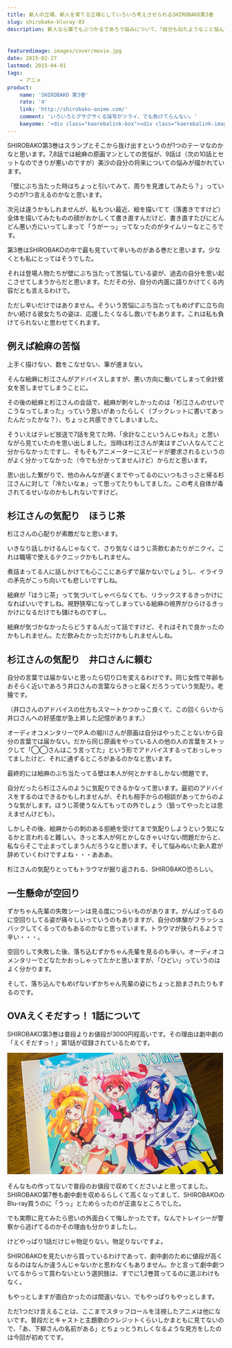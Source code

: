 ```yaml
---
title: 新人の立場、新人を育てる立場としていろいろ考えさせられるSHIROBAKO第3巻
slug: shirobako-bluray-03
description: 新人なら誰でもぶつかるであろう悩みについて、「自分も似たようなこと悩んでたなぁ」とかいろいろ考えさせられました。過去の自分を思い出してツライところもあるんですが、壁にぶち当たってもなお立ち向かう登場人物たちに励まされるのが救いです。


featuredimage: images/cover/movie.jpg
date: 2015-02-27
lastmod: 2015-04-01
tags: 
    - アニメ
product:
    name: 'SHIROBAKO 第3巻'
    rate: '4'
    link: 'http://shirobako-anime.com/'
    comment: 'いろいろとグサグサくる描写がツライ、でも負けてらんない。'
    kaeyome: '<div class="kaerebalink-box"><div class="kaerebalink-image"><a href="http://www.amazon.co.jp/exec/obidos/ASIN/B00OJXVTZE/illusionspace-22/ref=nosim/" rel="nofollow" target="_blank"><img src="http://ecx.images-amazon.com/images/I/51BGtUFelYL._SL160_.jpg" style="border: none;" /></a></div><div class="kaerebalink-info"><div class="kaerebalink-name"><a href="http://www.amazon.co.jp/exec/obidos/ASIN/B00OJXVTZE/illusionspace-22/ref=nosim/" rel="nofollow" target="_blank">SHIROBAKO 第3巻 (初回生産限定版) [Blu-ray]</a><div class="kaerebalink-powered-date">posted with <a href="http://kaereba.com" rel="nofollow" target="_blank">カエレバ</a></div></div><div class="kaerebalink-detail">木村珠莉 ワーナー・ブラザース・ホームエンターテイメント 2015-02-25    </div><div class="kaerebalink-link1"><div class="shoplinkamazon"><a href="http://www.amazon.co.jp/gp/search?keywords=shirobako%20blu-ray%20%91%E63%8A%AA&__mk_ja_JP=%83J%83%5E%83J%83i&tag=illusionspace-22" rel="nofollow" target="_blank">Amazon</a></div><div class="shoplinkrakuten"><a href="http://hb.afl.rakuten.co.jp/hgc/0e95387f.f2aef20d.0e953880.25e412bd/?pc=http%3A%2F%2Fsearch.rakuten.co.jp%2Fsearch%2Fmall%2Fshirobako%2520blu-ray%2520%25E7%25AC%25AC3%25E5%25B7%25BB%2F-%2Ff.1-p.1-s.1-sf.0-st.A-v.2%3Fx%3D0%26scid%3Daf_ich_link_urltxt%26m%3Dhttp%3A%2F%2Fm.rakuten.co.jp%2F" rel="nofollow" target="_blank">楽天市場</a></div><div class="shoplinkyahoo"><a href="http://ck.jp.ap.valuecommerce.com/servlet/referral?sid=3085416&pid=882193779&vc_url=http%3A%2F%2Fsearch.shopping.yahoo.co.jp%2Fsearch%3Fp%3Dshirobako%2520blu-ray%2520%25E7%25AC%25AC3%25E5%25B7%25BB" rel="nofollow"  target="_blank">Yahooショッピング<img src="http://ad.jp.ap.valuecommerce.com/servlet/gifbanner?sid=3085416&pid=882193779" height="1" width="1" border="0"></a></div></div></div><div class="booklink-footer" style="clear: left"></div></div>'
---
```


SHIROBAKO第3巻はスランプとそこから抜け出すというのが1つのテーマなのかなと思います。7,8話では絵麻の原画マンとしての苦悩が、9話は（次の10話とセットなのできりが悪いのですが）美沙の自分の将来についての悩みが描かれています。

「壁にぶち当たった時はちょっと引いてみて、周りを見渡してみたら？」っていうのが1つ言えるのかなと思います。

次元は違うかもしれませんが、私もつい最近、絵を描いてて（落書きですけど）全体を描いてみたものの顔がおかしくて書き直すんだけど、書き直すたびにどんどん悪い方にいってしまって「うがーっ」ってなったのがタイムリーなところです。

第3巻はSHIROBAKOの中で最も見ていて辛いものがある巻だと思います。少なくとも私にとってはそうでした。

それは登場人物たちが壁にぶち当たって苦悩している姿が、過去の自分を思い起こさせてしまうからだと思います。ただその分、自分の内面に語りかけてくる内容だとも言えるわけで。

ただし辛いだけではありません。そういう苦悩にぶち当たってもめげずに立ち向かい続ける彼女たちの姿は、応援したくなるし救いでもあります。これは私も負けてられないと思わせてくれます。


## 例えば絵麻の苦悩


上手く描けない、数をこなせない、筆が進まない。

そんな絵麻に杉江さんがアドバイスしますが、悪い方向に働いてしまって余計彼女を苦しませてしまうことに。

その後の絵麻と杉江さんの会話で、絵麻が刺々しかったのは「杉江さんのせいでこうなってしまった」っていう思いがあったらしく（ブックレットに書いてあったんだったかな？）、ちょっと共感できてしまいました。

そういえばテレビ放送で7話を見てた時、「余計なこというんじゃねえ」と思いながら見ていたのを思い出しました。当時は杉江さんが実はすごい人なんてこと分からなかったですし、そもそもアニメーターにスピードが要求されるというのがよく分かってなかった（今でも分かってませんけど）からだと思います。

思い出した繋がりで、他のみんなが遅くまでやってるのにいつもさっさと帰る杉江さんに対して「冷たいなぁ」って思ってたりもしてました。この考え自体が毒されてるせいなのかもしれないですけど。


## 杉江さんの気配り　ほうじ茶


杉江さんの心配りが素敵だなと思います。

いきなり話しかけるんじゃなくて、さり気なくほうじ茶飲むあたりがニクイ。これは職場で使えるテクニックかもしれません。

煮詰まってる人に話しかけても心ここにあらずで届かないでしょうし、イライラの矛先がこっち向いても悲しいですしね。

絵麻が「ほうじ茶」って気づいてしゃべらなくても、リラックスするきっかけになればいいですしね。視野狭窄になってしまっている絵麻の視界がひらけるきっかけになるだけでも儲けものですし。

絵麻が気づかなかったらどうするんだって話ですけど、それはそれで良かったのかもしれません。ただ飲みたかっただけかもしれませんしね。


## 杉江さんの気配り　井口さんに頼む


自分の言葉では届かないと思ったら切り口を変えるわけです。同じ女性で年齢もおそらく近いであろう井口さんの言葉ならきっと届くだろうっていう気配り。老獪です。

（井口さんのアドバイスの仕方もスマートかつかっこ良くて、この回くらいから井口さんへの好感度が急上昇した記憶があります。）

オーディオコメンタリーでP.A.の堀川さんが原画は自分はやったことないから自分の言葉では届かない。だから同じ原画をやっている人の他の人の言葉をストックして「◯◯さんはこう言ってた」という形でアドバイスするっておっしゃってましたけど、それに通ずるところがあるのかなと思います。

最終的には絵麻のぶち当たってる壁は本人が何とかするしかない問題です。

自分だったら杉江さんのように気配りできるかなって思います。最初のアドバイスをするのはできるかもしれませんが、それも相手からの相談があってからのような気がします。ほうじ茶使うなんてもっての外でしょう（狙ってやったとは思えませんけども）。

しかしその後、絵麻からの刺のある拒絶を受けてまで気配りしようという気になるかと言われると難しい。きっと本人が何とかしなきゃいけない問題だからと、私ならそこで止まってしまうんだろうなと思います。そして悩みぬいた新人君が辞めていくわけですよね・・・あああ。

杉江さんの気配りとってもトラウマが掘り返される、SHIROBAKO恐ろしい。


## 一生懸命が空回り


ずかちゃん先輩の失敗シーンは見る度につらいものがあります。がんばってるのに空回りしてる姿が痛々しいっていうのもありますが、自分の体験がフラッシュバックしてくるってのもあるのかなと思っています。トラウマが抉られるようで辛い・・・。

空回りして失敗した後、落ち込むずかちゃん先輩を見るのも辛い。オーディオコメンタリーでどなたかおっしゃってたかと思いますが、「ひどい」っていうのはよく分かります。

そして、落ち込んでもめげないずかちゃん先輩の姿にちょっと励まされたりもするのです。


## OVAえくそだすっ！ 1話について


SHIROBAKO第3巻は普段よりお値段が3000円程高いです。その理由は劇中劇の「えくそだすっ！」第1話が収録されているためです。

![えくそだすっ！　のパッケージ](f23aca94165b9d5024f14e06e063a5b6.jpg)

そんなもの作ってないで普段のお値段で収めてくださいよと思ってました。SHIROBAKO第7巻も劇中劇を収めるらしくて高くなってまして、SHIROBAKOのBlu-ray買うのに「うっ」とためらったのが正直なところでした。

でも実際に見てみたら思いの外面白くて悔しかったです。なんでトレイシーが警察から逃げてるのかその理由も分かりましたし。

けどやっぱり1話だけじゃ物足りない。物足りないですよ。

SHIROBAKOを見たいから買っているわけであって、劇中劇のために値段が高くなるのはなんか違うんじゃないかと思わなくもありません。かと言って劇中劇ついてるからって買わないという選択肢は、すでに1,2巻買ってるのに選ぶわけもなく。

もやっとしますが面白かったのは間違いない、でもやっぱりもやっとします。

ただ1つだけ言えることは、ここまでスタッフロールを注視したアニメは他にないです。普段だとキャストと主題歌のクレジットくらいしかまともに見てないので、「あ、下柳さんの名前がある」とちょっとうれしくなるような見方をしたのは今回が初めてです。


  